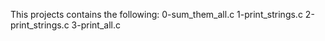 This projects contains the following:
0-sum_them_all.c
1-print_strings.c 
2-print_strings.c
3-print_all.c
